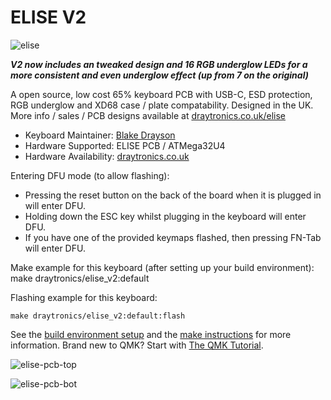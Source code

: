 # ELISE V2

![elise](https://www.draytronics.co.uk/wp-content/uploads/2021/08/repository-open-graph-template-v2.png)

***V2 now includes an tweaked design and 16 RGB underglow LEDs for a more consistent and even underglow effect (up from 7 on the original)***

A open source, low cost 65% keyboard PCB with USB-C, ESD protection, RGB underglow and XD68 case / plate compatability.  Designed in the UK. 
More info / sales / PCB designs available at [draytronics.co.uk/elise](https://draytronics.co.uk)

* Keyboard Maintainer: [Blake Drayson](https://github.com/ghostseven)
* Hardware Supported: ELISE PCB / ATMega32U4
* Hardware Availability: [draytronics.co.uk](https://draytronics.co.uk)


Entering DFU mode (to allow flashing):

 - Pressing the reset button on the back of the board when it is plugged in will enter DFU.
 - Holding down the ESC key whilst plugging in the keyboard will enter DFU.
 - If you have one of the provided keymaps flashed, then pressing FN-Tab will enter DFU.
    
Make example for this keyboard (after setting up your build environment):
    make draytronics/elise_v2:default

Flashing example for this keyboard:

    make draytronics/elise_v2:default:flash

See the [build environment setup](https://docs.qmk.fm/#/getting_started_build_tools) and the [make instructions](https://docs.qmk.fm/#/getting_started_make_guide) for more information. Brand new to QMK? Start with [The QMK Tutorial](https://docs.qmk.fm/#/newbs).


![elise-pcb-top](https://www.draytronics.co.uk/wp-content/uploads/2021/08/Draytronics-Elise-PCB-V2-top.png)

![elise-pcb-bot](https://www.draytronics.co.uk/wp-content/uploads/2021/08/Draytronics-Elise-PCB-V2-bottom.png)
